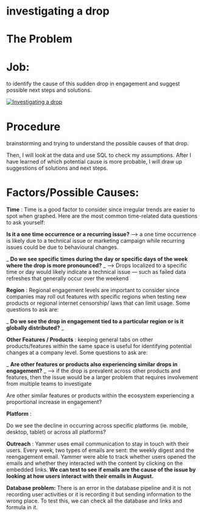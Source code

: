 # investigating a drop
 
# The Problem

# **Job:**

to identify the cause of this sudden drop in engagement and suggest possible next steps and solutions.
<div class='tableauPlaceholder' id='viz1623776556559' style='position: relative'><noscript><a href='#'><img alt='Investigating a drop ' src='https:&#47;&#47;public.tableau.com&#47;static&#47;images&#47;JM&#47;JMQ3RNQ97&#47;1_rss.png' style='border: none' /></a></noscript><object class='tableauViz'  style='display:none;'><param name='host_url' value='https%3A%2F%2Fpublic.tableau.com%2F' /> <param name='embed_code_version' value='3' /> <param name='path' value='shared&#47;JMQ3RNQ97' /> <param name='toolbar' value='yes' /><param name='static_image' value='https:&#47;&#47;public.tableau.com&#47;static&#47;images&#47;JM&#47;JMQ3RNQ97&#47;1.png' /> <param name='animate_transition' value='yes' /><param name='display_static_image' value='yes' /><param name='display_spinner' value='yes' /><param name='display_overlay' value='yes' /><param name='display_count' value='yes' /><param name='language' value='en-US' /></object></div>                <script type='text/javascript'>                    var divElement = document.getElementById('viz1623776556559');                    var vizElement = divElement.getElementsByTagName('object')[0];                    vizElement.style.width='1016px';vizElement.style.height='991px';                    var scriptElement = document.createElement('script');                    scriptElement.src = 'https://public.tableau.com/javascripts/api/viz_v1.js';                    vizElement.parentNode.insertBefore(scriptElement, vizElement);                </script>

# **Procedure**

brainstorming and trying to understand the possible causes of that drop.

Then, I will look at the data and use SQL to check my assumptions. After I have learned of which potential cause is more probable, I will draw up suggestions of solutions and next steps.

# **Factors/Possible Causes:**

**Time** : Time is a good factor to consider since irregular trends are easier to spot when graphed. Here are the most common time-related data questions to ask yourself:

**Is it a one time occurrence or a recurring issue?** ⟶ a one time occurrence is likely due to a technical issue or marketing campaign while recurring issues could be due to behavioural changes.

_ **Do we see specific times during the day or specific days of the week where the drop is more pronounced?** _ ⟶ Drops localized to a specific time or day would likely indicate a technical issue — such as failed data refreshes that generally occur over the weekend

**Region** : Regional engagement levels are important to consider since companies may roll out features with specific regions when testing new products or regional internet censorship/ laws that can limit usage. Some questions to ask are:

_ **Do we see the drop in engagement tied to a particular region or is it globally distributed?** _

**Other Features / Products** : keeping general tabs on other products/features within the same space is useful for identifying potential changes at a company level. Some questions to ask are:

_ **Are other features or products also experiencing similar drops in engagement?** _ ⟶ if the drop is prevalent across other products and features, then the issue would be a larger problem that requires involvement from multiple teams to investigate

Are other similar features or products within the ecosystem experiencing a proportional increase in engagement?

**Platform** :

Do we see the decline in occurring across specific platforms (ie. mobile, desktop, tablet) or across all platforms?

**Outreach** : Yammer uses email communication to stay in touch with their users. Every week, two types of emails are sent: the weekly digest and the reengagement email. Yammer were able to track whether users opened the emails and whether they interacted with the content by clicking on the embedded links. **We can test to see if emails are the cause of the issue by looking at how users interact with their emails in August.**

**Database problem:** There is an error in the database pipeline and it is not recording user activities or it is recording it but sending information to the wrong place. To test this, we can check all the database and links and formula in it.

